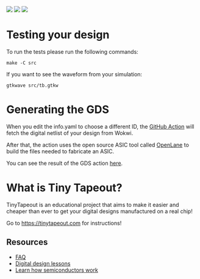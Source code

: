 ![](../../workflows/gds/badge.svg) ![](../../workflows/docs/badge.svg) ![](../../workflows/test/badge.svg)

# Testing your design
To run the tests please run the following commands:
```
make -C src
```

If you want to see the waveform from your simulation:
```
gtkwave src/tb.gtkw
```

# Generating the GDS

When you edit the info.yaml to choose a different ID, the [GitHub Action](.github/workflows/gds.yaml) will fetch the digital netlist of your design from Wokwi.

After that, the action uses the open source ASIC tool called [OpenLane](https://www.zerotoasiccourse.com/terminology/openlane/) to build the files needed to fabricate an ASIC.

You can see the result of the GDS action [here](https://marnovandermaas.github.io/tiny-factorizer/).

# What is Tiny Tapeout?

TinyTapeout is an educational project that aims to make it easier and cheaper than ever to get your digital designs manufactured on a real chip!

Go to https://tinytapeout.com for instructions!

## Resources

- [FAQ](https://tinytapeout.com/faq/)
- [Digital design lessons](https://tinytapeout.com/digital_design/)
- [Learn how semiconductors work](https://tinytapeout.com/siliwiz/)
